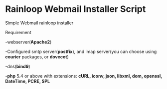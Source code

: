 # Rainloop Webmail Installer Script
Simple Webmail rainloop installer

Requirement

-webserver(**Apache2**)

-Configured smtp server(**postfix**), and imap server(you can choose using **courier** packages, or **dovecot**)

-dns(**bind9**)

-**php** 5.4 or above with extensions: **cURL, iconv, json, libxml, dom, openssl, DateTime, PCRE, SPL**
